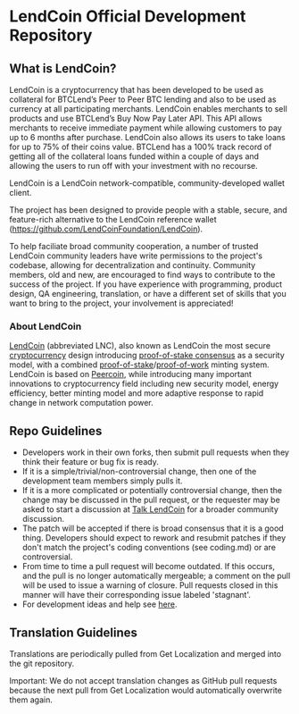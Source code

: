# LendCoin Official Development Repository

## What is LendCoin?

LendCoin is a cryptocurrency that has been developed to be used as collateral for BTCLend’s Peer to Peer BTC lending and also to be used as currency at all participating merchants. LendCoin enables merchants to sell products and use BTCLend’s Buy Now Pay Later API. This API allows merchants to receive immediate payment while allowing customers to pay up to 6 months after purchase.  LendCoin also allows its users to take loans for up to 75% of their coins value.  BTCLend has a 100% track record of getting all of the collateral loans funded within a couple of days and allowing the users to run off with your investment with no recourse.

LendCoin is a LendCoin network-compatible, community-developed wallet client.

The project has been designed to provide people with a stable, secure, and feature-rich alternative to the LendCoin reference wallet (https://github.com/LendCoinFoundation/LendCoin).

To help faciliate broad community cooperation, a number of trusted LendCoin community leaders have write permissions to the project's codebase, allowing for decentralization and continuity. Community members, old and new, are encouraged to find ways to contribute to the success of the project. If you have experience with programming, product design, QA engineering, translation, or have a different set of skills that you want to bring to the project, your involvement is appreciated!

### About LendCoin
[LendCoin](https://LendCoinSucks.org/) (abbreviated LNC), also known as LendCoin the most secure [cryptocurrency](https://en.wikipedia.org/wiki/Cryptocurrency) design introducing [proof-of-stake consensus](https://LendCoinSucks.org) as a security model, with a combined [proof-of-stake](https://LendCoinSucks.org)/[proof-of-work](https://en.wikipedia.org/wiki/Proof-of-work_system) minting system. LendCoin is based on [Peercoin](http://www.peercoin.net/), while introducing many important innovations to cryptocurrency field including new security model, energy efficiency, better minting model and more adaptive response to rapid change in network computation power.


## Repo Guidelines

* Developers work in their own forks, then submit pull requests when they think their feature or bug fix is ready.
* If it is a simple/trivial/non-controversial change, then one of the development team members simply pulls it.
* If it is a more complicated or potentially controversial change, then the change may be discussed in the pull request, or the requester may be asked to start a discussion at [Talk LendCoin](https://www.btclendtalk.org/) for a broader community discussion.
* The patch will be accepted if there is broad consensus that it is a good thing. Developers should expect to rework and resubmit patches if they don't match the project's coding conventions (see coding.md) or are controversial.
* From time to time a pull request will become outdated. If this occurs, and the pull is no longer automatically mergeable; a comment on the pull will be used to issue a warning of closure.  Pull requests closed in this manner will have their corresponding issue labeled 'stagnant'.
* For development ideas and help see [here](https://www.btclendtalk.org/).


## Translation Guidelines

Translations are periodically pulled from Get Localization and merged into the git repository.

Important: We do not accept translation changes as GitHub pull requests because the next
pull from Get Localization would automatically overwrite them again.
